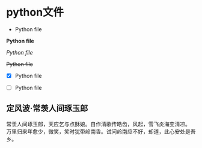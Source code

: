# python文件

- Python file

**Python file**

*Python file*

~~Python file~~

- [x] Python file

- [ ] Python file
## 定风波·常羡人间琢玉郎
常羡人间琢玉郎，天应乞与点酥娘。自作清歌传皓齿，风起，雪飞炎海变清凉。
万里归来年愈少，微笑，笑时犹带岭南香。试问岭南应不好，却道，此心安处是吾乡。
